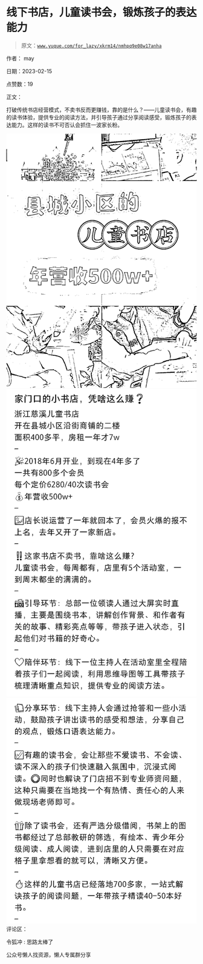 # 线下书店，儿童读书会，锻炼孩子的表达能力

> 原文：[`www.yuque.com/for_lazy/xkrm14/nmhpq9e08w17anha`](https://www.yuque.com/for_lazy/xkrm14/nmhpq9e08w17anha)



作者： may



日期：2023-02-15



点赞数：19

<ne-hole id="u869c59d5" data-lake-id="u869c59d5">

正文：



打破传统书店经营模式，不卖书反而更赚钱，靠的是什么？——儿童读书会，有趣的读书体验，提供专业的阅读方法，并引导孩子通过分享阅读感受，锻炼孩子的表达能力。这样的读书不可否认会抓住一波家长粉。



![](img/aac50a87201fce5ff7b4e3bbb3af4745.png)  <ne-p id="u90ce7309" data-lake-id="u90ce7309">![](img/8c62233081bc473947aef11e72fa9dc8.png)  <ne-p id="u2ec4a56b" data-lake-id="u2ec4a56b">![](img/5abb4c56e154421611b06fe60055408e.png)  <ne-hole id="uce7fd798" data-lake-id="uce7fd798"><ne-p id="ufd7d1252" data-lake-id="ufd7d1252">评论区：



令狐冲 : 思路太棒了

<ne-hole id="uaa4cb260" data-lake-id="uaa4cb260">

公众号懒人找资源，懒人专属群分享

</ne-hole></ne-hole></ne-p></ne-p></ne-p></ne-hole>